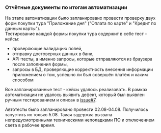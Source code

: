 ### Отчётные документы по итогам автоматизации
На этапе автоматизации было запланировано провести проверку двух форм покупки тура "Приложение дня" 
("Оплата по карте" и "Кредит по данным карты"). <br>
Тестирование каждой формы покупки тура содержит в себе тест - кейсы:
- проверяющие валидацию полей,
- отправку достоверных данных в банк, 
- API-тесты, а именно запросы, которые отправляются из браузера после заполнения формы,
- запросы в БД, проверяющие корректность внесения информации приложением о том, успешно ли был совершён платёж и каким способом<br>

Все запланированные тест - кейсы удалось реализовать. В рамках автоматизации не удалось выявить дефект, 
который был выявлен ручным тестированием и описан в [issue#7](https://github.com/AnastasiaKrapivina/JavaCorse/issues/7).<br>

Автотесты было запланировано провести 02.08-04.08. Получилось запустить их только 5.08. 
Такая задержка вызвана непредусмотренными техническими неполадками ПО и отключением света в рабочее время.   